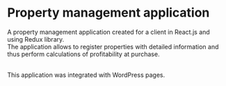 # Property management application

A property management application created for a client in React.js and using Redux library.<br/>
The application allows to register properties with detailed information and thus perform calculations of profitability at purchase.<br/><br/>

This application was integrated with WordPress pages.
